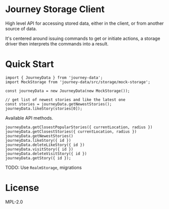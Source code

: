 # Journey Storage Client

High level API for accessing stored data, either in the client, or from another
source of data.

It's centered around issuing commands to get or initiate actions, a storage
driver then interprets the commands into a result.

# Quick Start

```
import { JourneyData } from 'journey-data';
import MockStorage from 'journey-data/src/storage/mock-storage';

const journeyData = new JourneyData(new MockStorage());

// get list of newest stories and like the latest one
const stories = journeyData.getNewestStories();
journeyData.likeStory(stories[0]);
```

Available API methods.

```
journeyData.getClosestPopularStories({ currentLocation, radius })
journeyData.getClosestStories({ currentLocation, radius })
journeyData.getNewestStories()
journeyData.likeStory({ id })
journeyData.deleteLikeStory({ id })
journeyData.visitStory({ id })
journeyData.deleteVisitStory({ id })
journeyData.getStory({ id });
```

TODO: Use `RealmStorage`, migrations

# License

MPL-2.0

